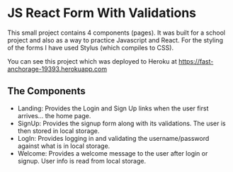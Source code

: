 # JS React Form With Validations

This small project contains 4 components (pages). It was built for a school project and also as a way to practice Javascript and React. For the styling of the forms I have used Stylus (which compiles to CSS).

You can see this project which was deployed to Heroku at https://fast-anchorage-19393.herokuapp.com

## The Components

- Landing: Provides the Login and Sign Up links when the user first arrives... the home page.
- SignUp: Provides the signup form along with its validations. The user is then stored in local storage.
- LogIn: Provides logging in and validating the username/password against what is in local storage.
- Welcome: Provides a welcome message to the user after login or signup. User info is read from local storage.
